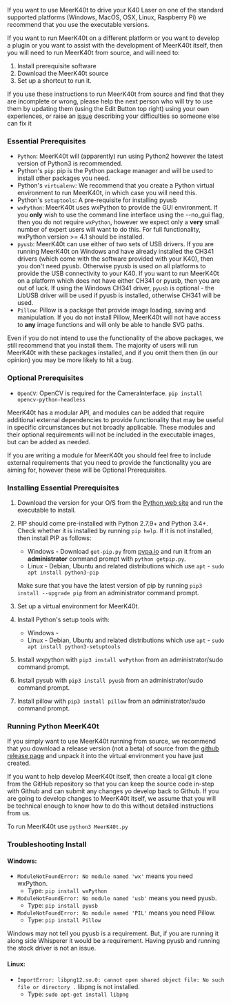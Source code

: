 If you want to use MeerK40t to drive your K40 Laser on one of the standard supported platforms (Windows, MacOS, OSX, Linux, Raspberry Pi) we recommend that you use the executable versions.

If you want to run MeerK40t on a different platform or you want to develop a plugin or you want to assist with the development of MeerK40t itself, then you will need to run MeerK40t from source, and will need to:

1. Install prerequisite software
2. Download the MeerK40t source
3. Set up a shortcut to run it.

If you use these instructions to run MeerK40t from source and find that they are incomplete or wrong, please help the next person who will try to use them by updating them (using the Edit Button top right) using your own experiences, or raise an [issue](https://github.com/meerk40t/meerk40t/issues/new/choose) describing your difficulties so someone else can fix it

### Essential Prerequisites
* `Python`: MeerK40t will (apparently) run using Python2 however the latest version of Python3 is recommended. 
* Python's `pip`: pip is the Python package manager and will be used to install other packages you need.
* Python's `virtualenv`: We recommend that you create a Python virtual environment to run MeerK40t, in which case you will need this. 
* Python's `setuptools`: A pre-requisite for installing pyusb
* `wxPython`: MeerK40t uses wxPython to provide the GUI environment. If you **only** wish to use the command line interface using the --no_gui flag, then you do not require `wxPython`, however we expect only a **very** small number of expert users will want to do this. For full functionality, wxPython version >= 4.1 should be installed. 
* `pyusb`: MeerK40t can use either of two sets of USB drivers. If you are running MeerK40t on Windows and have already installed the CH341 drivers (which come with the software provided with your K40), then you don't need pyusb. Otherwise pyusb is used on all platforms to provide the USB connectivity to your K40. If you want to run MeerK40t on a platform which does not have either CH341 or pyusb, then you are out of luck. If using the Windows CH341 driver, `pyusb` is optional - the LibUSB driver will be used if pyusb is installed, otherwise CH341 will be used.
* `Pillow`: Pillow is a package that provide image loading, saving and manipulation. If you do not install Pillow, MeerK40t will not have access to **any** image functions and will only be able to handle SVG paths.

Even if you do not intend to use the functionality of the above packages, we still recommend that you install them. The majority of users will run MeerK40t with these packages installed, and if you omit them then (in our opinion) you may be more likely to hit a bug.

### Optional Prerequisites
* `OpenCV`: OpenCV is required for the CameraInterface. `pip install opencv-python-headless`

MeerK40t has a modular API, and modules can be added that require additional external dependencies to provide functionality that may be useful in specific circumstances but not broadly applicable. These modules and their optional requirements will not be included in the executable images, but can be added as needed.

If you are writing a module for MeerK40t you should feel free to include external requirements that you need to provide the functionality you are aiming for, however these will be Optional Prerequisites.

### Installing Essential Prerequisites

1. Download the version for your O/S from the [Python web site](https://www.python.org/downloads/) and run the executable to install.

2. PIP should come pre-installed with Python 2.7.9+ and Python 3.4+. Check whether it is installed by running `pip help`. If it is not installed, then install PIP as follows:

   * Windows - Download `get-pip.py` from [pypa.io](https://bootstrap.pypa.io/get-pip.py) and run it from an **administrator** command prompt with `python getpip.py`.
   * Linux - Debian, Ubuntu and related distributions which use `apt` - `sudo apt install python3-pip`

   Make sure that you have the latest version of pip by running `pip3 install --upgrade pip` from an administrator command prompt.

3. Set up a virtual environment for MeerK40t.

4. Install Python's setup tools with:

   * Windows - 
   * Linux - Debian, Ubuntu and related distributions which use `apt` - `sudo apt install python3-setuptools`

4. Install wxpython with `pip3 install wxPython` from an administrator/sudo command prompt.

5. Install pysub with `pip3 install pyusb` from an administrator/sudo command prompt.

6. Install pillow with `pip3 install pillow` from an administrator/sudo command prompt.

### Running Python MeerK40t

If you simply want to use MeerK40t running from source, we recommend that you download a release version (not a beta) of source from the [github release page](https://github.com/meerk40t/meerk40t/releases) and unpack it into the virtual environment you have just created.

If you want to help develop MeerK40t itself, then create a local git clone from the GitHub repository so that you can keep the source code in-step with Github and can submit any changes yo develop back to Github. If you are going to develop changes to MeerK40t itself, we assume that you will be technical enough to know how to do this without detailed instructions from us.

To run MeerK40t use `python3 MeerK40t.py`

### Troubleshooting Install

#### Windows:
* `ModuleNotFoundError: No module named 'wx'` means you need wxPython.
  * Type: `pip install wxPython`
* `ModuleNotFoundError: No module named 'usb'` means you need pyusb.
  * Type: `pip install pyusb`
* `ModuleNotFoundError: No module named 'PIL'` means you need Pillow.
  * Type: `pip install Pillow`

Windows may not tell you pyusb is a requirement. But, if you are running it along side Whisperer it would be a requirement. Having pyusb and running the stock driver is not an issue.

#### Linux:
* `ImportError: libpng12.so.0: cannot open shared object file: No such file or directory .` libpng is not installed.
  * Type: `sudo apt-get install libpng`